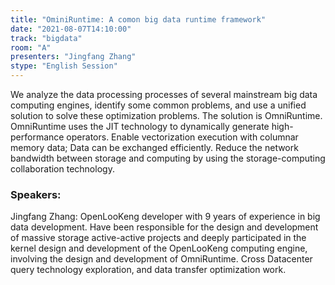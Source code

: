 ```yaml
---
title: "OminiRuntime: A comon big data runtime framework"
date: "2021-08-07T14:10:00" 
track: "bigdata"
room: "A"
presenters: "Jingfang Zhang"
stype: "English Session"
---
```

We analyze the data processing processes of several mainstream big data computing engines, identify some common problems, and use a unified solution to solve these optimization problems. The solution is OmniRuntime. OmniRuntime uses the JIT technology to dynamically generate high-performance operators. Enable vectorization execution with columnar memory data; Data can be exchanged efficiently. Reduce the network bandwidth between storage and computing by using the storage-computing collaboration technology.
 ### Speakers: 
 Jingfang Zhang: OpenLooKeng developer with 9 years of experience in big data development. Have been responsible for the design and development of massive storage active-active projects and deeply participated in the kernel design and development of the OpenLooKeng computing engine, involving the design and development of OmniRuntime. Cross Datacenter query technology exploration, and data transfer optimization work.